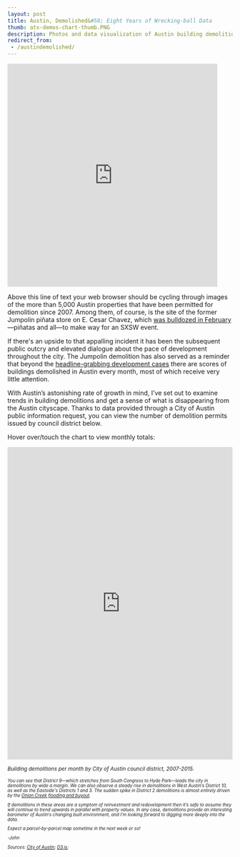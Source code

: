 ```yaml
---
layout: post
title: Austin, Demolished&#58; Eight Years of Wrecking-ball Data
thumb: atx-demos-chart-thumb.PNG
description: Photos and data visualization of Austin building demolitions over time by Austin city council district.
redirect_from:
 - /austindemolished/
---
```

<iframe src="http://spatialaustin.github.io/maps/atx-demo-home-frame" marginwidth="0" marginheight="0" scrolling="no" frameborder="0" height="500" width="470"></iframe>

Above this line of text your web browser should be cycling through images of the more than 5,000 Austin properties that have been permitted for demolition since 2007. Among them, of course, is the site of the former Jumpolin piñata store on E. Cesar Chavez, which [was bulldozed in February](http://www.austinchronicle.com/news/2015-02-20/sign-of-the-times/)—piñatas and all—to make way for an SXSW event.

If there's an upside to that appalling incident it has been the subsequent public outcry and elevated dialogue about the pace of development throughout the city. The Jumpolin demolition has also served as a reminder that beyond the [headline-grabbing development cases](http://www.austinmonitor.com/stories/2015/03/swede-hill-residents-ward-off-condo-proposal/) there are scores of buildings demolished in Austin every month, most of which receive very little attention.

With Austin’s astonishing rate of growth in mind, I’ve set out to examine trends in building demolitions and get a sense of what is disappearing from the Austin cityscape. Thanks to data provided through a City of Austin public information request, you can view the number of demolition permits issued by council district below.

Hover over/touch the chart to view monthly totals: 

<iframe src="http://spatialaustin.github.io/maps/atx-demo-charts" marginwidth="0" marginheight="0" scrolling="no" frameborder="0" height="700" width="100%"></iframe>

<em><small>Building demolitions per month by City of Austin council district, 2007-2015.<small><em>

You can see that District 9—which stretches from South Congress to Hyde Park—leads the city in demolitions by wide a margin. We can also observe a steady rise in demolitions in West Austin’s District 10, as well as the Eastside's Districts 1 and 3. The sudden spike in District 2 demolitions is almost entirely driven by the [Onion Creek flooding and buyout](http://www.austinmonitor.com/stories/2015/03/council-approves-lower-onion-creek-buyout/).

If demolitions in these areas are a symptom of reinvestment and redevelopment then it’s safe to assume they will continue to trend upwards in parallel with property values. In any case, demolitions provide an interesting barometer of Austin’s changing built environment, and I’m looking forward to digging more deeply into the data.

Expect a parcel-by-parcel map sometime in the next week or so!

-John 

*Sources: [City of Austin](https://www.austintexas.gov/department/open-records); [D3.js](http://d3js.org/);*